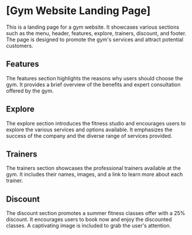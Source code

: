 # [Gym Website Landing Page]

This is a landing page for a gym website. It showcases various sections such as the menu, header, features, explore, trainers, discount, and footer. The page is designed to promote the gym's services and attract potential customers.

## Features

The features section highlights the reasons why users should choose the gym. It provides a brief overview of the benefits and expert consultation offered by the gym.

## Explore

The explore section introduces the fitness studio and encourages users to explore the various services and options available. It emphasizes the success of the company and the diverse range of services provided.

## Trainers

The trainers section showcases the professional trainers available at the gym. It includes their names, images, and a link to learn more about each trainer.

## Discount

The discount section promotes a summer fitness classes offer with a 25% discount. It encourages users to book now and enjoy the discounted classes. A captivating image is included to grab the user's attention.
